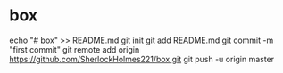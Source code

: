 # box
echo "# box" >> README.md
git init
git add README.md
git commit -m "first commit"
git remote add origin https://github.com/SherlockHolmes221/box.git
git push -u origin master
